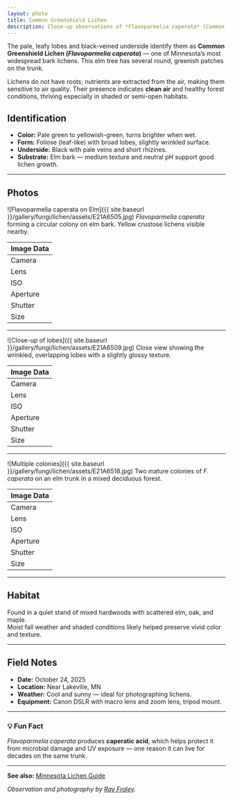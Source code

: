 ```yaml
---
layout: photo
title: Common Greenshield Lichen
description: Close-up observations of *Flavoparmelia caperata* (Common Greenshield Lichen) on an elm tree in Minnesota.
---
```


The pale, leafy lobes and black-veined underside identify them as **Common Greenshield Lichen (*Flavoparmelia caperata*)** — one of Minnesota’s most widespread bark lichens. This elm tree has several round, greenish patches on the trunk. 

Lichens do not have roots; nutrients are extracted from the air, making them sensitive to air quality. Their presence indicates **clean air** and healthy forest conditions, thriving especially in shaded or semi-open habitats. 

## Identification
- **Color:** Pale green to yellowish-green, turns brighter when wet.  
- **Form:** Foliose (leaf-like) with broad lobes, slightly wrinkled surface.  
- **Underside:** Black with pale veins and short rhizines.  
- **Substrate:** Elm bark — medium texture and neutral pH support good lichen growth.

---

## Photos
![Flavoparmelia caperata on Elm]({{ site.baseurl }}/gallery/fungi/lichen/assets/E21A6505.jpg)
*Flavoparmelia caperata* forming a circular colony on elm bark. Yellow crustose lichens visible nearby.

|          Image Data                |
|------------------------------------|
|Camera  |Canon EOS 5D Mk IV         |
|Lens    |EF100mm f/2.8L Macro IS USM|
|ISO     |200                        |
|Aperture|f/13.0                     |
|Shutter |2.0 seconds                |
|Size    |6720x4480                  |

---

![Close-up of lobes]({{ site.baseurl }}/gallery/fungi/lichen/assets/E21A6509.jpg)
Close view showing the wrinkled, overlapping lobes with a slightly glossy texture.

|          Image Data                |
|------------------------------------|
|Camera  |Canon EOS 5D Mk IV         |
|Lens    |EF100mm f/2.8L Macro IS USM|
|ISO     |100                        |
|Aperture|f/13.0                     |
|Shutter |4.0 seconds                |
|Size    |2289x3434                  |

---

![Multiple colonies]({{ site.baseurl }}/gallery/fungi/lichen/assets/E21A6518.jpg)
Two mature colonies of *F. caperata* on an elm trunk in a mixed deciduous forest.

|          Image Data                |
|------------------------------------|
|Camera  |Canon EOS 5D Mk IV         |
|Lens    |EF24-70mm f/2.8L II USM    |
|ISO     |800                        |
|Aperture|f/13.0                     |
|Shutter |1/4 seconds                |
|Size    |6649x4432                  |

---

## Habitat
Found in a quiet stand of mixed hardwoods with scattered elm, oak, and maple.  
Moist fall weather and shaded conditions likely helped preserve vivid color and texture.

---

## Field Notes
- **Date:** October 24, 2025  
- **Location:** Near Lakeville, MN  
- **Weather:** Cool and sunny — ideal for photographing lichens.  
- **Equipment:** Canon DSLR with macro lens and zoom lens, tripod mount.  

---

### 💡 Fun Fact
*Flavoparmelia caperata* produces **caperatic acid**, which helps protect it from microbial damage and UV exposure — one reason it can live for decades on the same trunk.

---
**See also:** [Minnesota Lichen Guide](/field-notes/minnesota-lichen-guide/)

_Observation and photography by [Ray Fraley](https://www.rayfraley.com)._